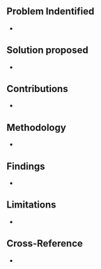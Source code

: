 ## Problem Indentified
- 

## Solution proposed 
- 

## Contributions
- 

## Methodology
- 

## Findings
- 

## Limitations
- 

## Cross-Reference
- 
